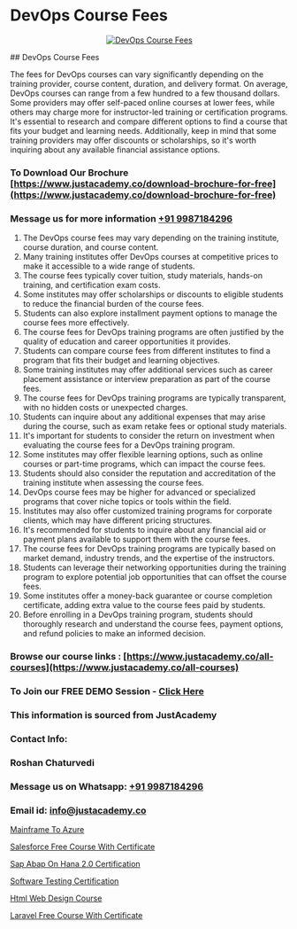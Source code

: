# DevOps Course Fees

<p align="center">
  <a href="https://justacademy.co/program-detail/software-testing">
    <img src="https://justacademy.co/storage2/program_images/1704700438.webp" alt="DevOps Course Fees">
  </a>
</p>
## DevOps Course Fees

The fees for DevOps courses can vary significantly depending on the training provider, course content, duration, and delivery format. On average, DevOps courses can range from a few hundred to a few thousand dollars. Some providers may offer self-paced online courses at lower fees, while others may charge more for instructor-led training or certification programs. It's essential to research and compare different options to find a course that fits your budget and learning needs. Additionally, keep in mind that some training providers may offer discounts or scholarships, so it's worth inquiring about any available financial assistance options.
### To Download Our Brochure [https://www.justacademy.co/download-brochure-for-free](https://www.justacademy.co/download-brochure-for-free)
### Message us for more information [+91 9987184296](https://api.whatsapp.com/send?phone=919987184296)
1) The DevOps course fees may vary depending on the training institute, course duration, and course content.
2) Many training institutes offer DevOps courses at competitive prices to make it accessible to a wide range of students.
3) The course fees typically cover tuition, study materials, hands-on training, and certification exam costs.
4) Some institutes may offer scholarships or discounts to eligible students to reduce the financial burden of the course fees.
5) Students can also explore installment payment options to manage the course fees more effectively.
6) The course fees for DevOps training programs are often justified by the quality of education and career opportunities it provides.
7) Students can compare course fees from different institutes to find a program that fits their budget and learning objectives.
8) Some training institutes may offer additional services such as career placement assistance or interview preparation as part of the course fees.
9) The course fees for DevOps training programs are typically transparent, with no hidden costs or unexpected charges.
10) Students can inquire about any additional expenses that may arise during the course, such as exam retake fees or optional study materials.
11) It's important for students to consider the return on investment when evaluating the course fees for a DevOps training program.
12) Some institutes may offer flexible learning options, such as online courses or part-time programs, which can impact the course fees.
13) Students should also consider the reputation and accreditation of the training institute when assessing the course fees.
14) DevOps course fees may be higher for advanced or specialized programs that cover niche topics or tools within the field.
15) Institutes may also offer customized training programs for corporate clients, which may have different pricing structures.
16) It's recommended for students to inquire about any financial aid or payment plans available to support them with the course fees.
17) The course fees for DevOps training programs are typically based on market demand, industry trends, and the expertise of the instructors.
18) Students can leverage their networking opportunities during the training program to explore potential job opportunities that can offset the course fees.
19) Some institutes offer a money-back guarantee or course completion certificate, adding extra value to the course fees paid by students.
20) Before enrolling in a DevOps training program, students should thoroughly research and understand the course fees, payment options, and refund policies to make an informed decision.

### Browse our course links : [https://www.justacademy.co/all-courses](https://www.justacademy.co/all-courses) 
### To Join our FREE DEMO Session - [Click Here](https://www.justacademy.co/register-for-course-demo)


### This information is sourced from JustAcademy
### Contact Info:
### Roshan Chaturvedi
### Message us on Whatsapp: [+91 9987184296](https://api.whatsapp.com/send?phone=919987184296)
### Email id: [info@justacademy.co](mailto:info@justacademy.co)
                
[Mainframe To Azure](https://www.linkedin.com/pulse/mainframe-azure-software-training-sunnyvale-jpf5c?trackingId=qFnCU7lO9IdXaqcPsB9BKA%3D%3D&lipi=urn%3Ali%3Apage%3Ad_flagship3_company_admin%3B%2BhR3vy1dRIi%2FxP7UWLS2ww%3D%3D)

[Salesforce Free Course With Certificate](https://www.linkedin.com/pulse/salesforce-free-course-certificate-justacademy-birmingham-jacpf?trackingId=jy4HGRktEGT1Qil1wWps7g%3D%3D&lipi=urn%3Ali%3Apage%3Ad_flagship3_company_admin%3BVLUv9mnMT2aZOSnk9lhqAw%3D%3D)

[Sap Abap On Hana 2.0 Certification](https://medium.com/@roneet705/sap-abap-on-hana-2-0-certification-8984b7e00ed8)

[Software Testing Certification](https://medium.com/@mistersumit961/software-testing-certification-5acd4e91055a)

[Html Web Design Course](https://justacademyin.github.io/justacademy/html-web-design-course)

[Laravel Free Course With Certificate](https://justacademyin.github.io/justacademy/laravel-free-course-with-certificate)

